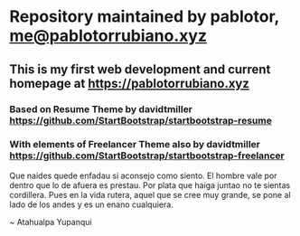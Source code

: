 # Repository maintained by pablotor, me@pablotorrubiano.xyz

## This is my first web development and current homepage at https://pablotorrubiano.xyz

### Based on Resume Theme by davidtmiller https://github.com/StartBootstrap/startbootstrap-resume
### With elements of Freelancer Theme also by davidtmiller https://github.com/StartBootstrap/startbootstrap-freelancer




Que naides quede enfadau
si aconsejo como siento.
El hombre vale por dentro
que lo de afuera es prestau.
Por plata que haiga juntao
no te sientas cordillera.
Pues en la vida rutera,
aquel que se cree muy grande,
se pone al lado de los andes
y es un enano cualquiera.

~ Atahualpa Yupanqui

